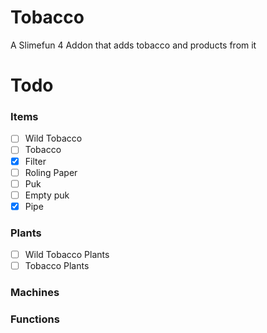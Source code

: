 # Tobacco
A Slimefun 4 Addon that adds tobacco and  products from it

# Todo

### Items
- [ ] Wild Tobacco
- [ ] Tobacco
- [x] Filter
- [ ] Roling Paper
- [ ] Puk 
- [ ] Empty puk
- [x] Pipe

### Plants
- [ ] Wild Tobacco Plants
- [ ] Tobacco Plants

### Machines

### Functions